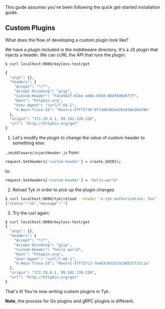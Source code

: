 
This guide assumes you've been following the quick get-started installation guide.

## Custom Plugins

What does the flow of developing a custom plugin look like?

We have a plugin included in the middleware directory.  It's a JS plugin that injects a header.  We can cURL the API that runs the plugin:

```bash
$ curl localhost:8080/keyless-test/get

{
  "args": {},
  "headers": {
    "Accept": "*/*",
    "Accept-Encoding": "gzip",
    "Custom-Header": "f4ce942f-63ee-4dde-b58d-00df0d666f7f",
    "Host": "httpbin.org",
    "User-Agent": "curl/7.64.1",
    "X-Amzn-Trace-Id": "Root=1-5fff2f39-0ffa06383a4261810e20439b"
  },
  "origin": "172.29.0.1, 99.242.139.220",
  "url": "http://httpbin.org/get"
}
```

1. Let's modify the plugin to change the value of custom-header to something else:

`./middleware/injectHeader.js`
from:
```bash 
request.SetHeaders['custom-header'] = create_UUID();
```

to:
```bash
request.SetHeaders['custom-header'] = 'hello-world'
```


2. Reload Tyk in order to pick up the plugin changes
```bash
$ curl localhost:8080/tyk/reload --header "x-tyk-authorization: foo"
{"status":"ok","message":""}
```

3. Try the curl again:
```bash
$ curl localhost:8080/keyless-test/get
{
  "args": {},
  "headers": {
    "Accept": "*/*",
    "Accept-Encoding": "gzip",
    "Custom-Header": "hello world",
    "Host": "httpbin.org",
    "User-Agent": "curl/7.64.1",
    "X-Amzn-Trace-Id": "Root=1-5fff2fc2-7ee63c03157a338531f31c1a"
  },
  "origin": "172.29.0.1, 99.242.139.220",
  "url": "http://httpbin.org/get"
}
```

That's it!  You're now writing custom plugins in Tyk.

**Note**, the process for Go plugins and gRPC plugins is different.








